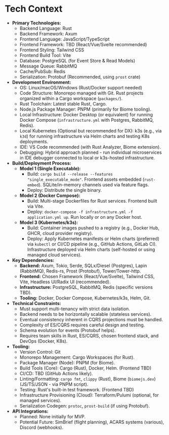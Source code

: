 # Tech Context

* **Primary Technologies:**
  * Backend Language: Rust
  * Backend Framework: Axum
  * Frontend Language: JavaScript/TypeScript
  * Frontend Framework: TBD (React/Vue/Svelte recommended)
  * Frontend Styling: Tailwind CSS
  * Frontend Build Tool: Vite
  * Database: PostgreSQL (for Event Store & Read Models)
  * Message Queue: RabbitMQ
  * Cache/PubSub: Redis
  * Serialization: Protobuf (Recommended, using `prost` crate)
* **Development Environment:**
  * OS: Linux/macOS/Windows (Rust/Docker support needed)
  * Code Structure: Monorepo managed with Git. Rust projects organized within a Cargo workspace (`packages/`).
  * Rust Toolchain: Latest stable Rust, Cargo.
  * Node.js Package Manager: PNPM (primarily for Biome tooling).
  * Local Infrastructure: Docker Desktop (or equivalent) for running Docker Compose (`infrastructure.yml` with Postgres, RabbitMQ, Redis).
  * Local Kubernetes (Optional but recommended for DX): k3s (e.g., via `k3d`) for running infrastructure via Helm charts and testing K8s deployments.
  * IDE: VS Code recommended (with Rust Analyzer, Biome extension).
  * Debugging: Hybrid approach planned - run individual microservices in IDE debugger connected to local or k3s-hosted infrastructure.
* **Build/Deployment Process:**
  * **Model 1 (Single Executable):**
    * Build: `cargo build --release --features "single_executable_mode"`. Frontend assets embedded (`rust-embed`). SQLite/in-memory channels used via feature flags.
    * Deploy: Distribute the single binary.
  * **Model 2 (Docker Compose):**
    * Build: Multi-stage Dockerfiles for Rust services. Frontend built via Vite.
    * Deploy: `docker-compose -f infrastructure.yml -f application.yml up`. Run locally or on any Docker host.
  * **Model 3 (Kubernetes/k3s):**
    * Build: Container images pushed to a registry (e.g., Docker Hub, GHCR, cloud provider registry).
    * Deploy: Apply Kubernetes manifests or Helm charts (preferred) via `kubectl` or CI/CD pipeline (e.g., GitHub Actions, GitLab CI). Infrastructure deployed via Helm charts (self-hosted or using managed cloud services).
* **Key Dependencies:**
  * **Backend:** Axum, Tokio, Serde, SQLx/Diesel (Postgres), Lapin (RabbitMQ), Redis-rs, Prost (Protobuf), Tower/Tower-http.
  * **Frontend:** Chosen Framework (React/Vue/Svelte), Tailwind CSS, Vite, Headless UI/Radix UI (recommended).
  * **Infrastructure:** PostgreSQL, RabbitMQ, Redis (specific versions TBD).
  * **Tooling:** Docker, Docker Compose, Kubernetes/k3s, Helm, Git.
* **Technical Constraints:**
  * Must support multi-tenancy with strict data isolation.
  * Backend needs to be horizontally scalable (stateless services).
  * Eventual consistency inherent in CQRS projections must be handled.
  * Complexity of ES/CQRS requires careful design and testing.
  * Schema evolution for events (Protobuf helps).
  * Requires team skills in Rust, ES/CQRS, chosen frontend stack, and DevOps (Docker, K8s).
* **Tooling:**
  * Version Control: Git
  * Monorepo Management: Cargo Workspaces (for Rust).
  * Package Manager (Node): PNPM (for Biome).
  * Build Tools (Core): Cargo (Rust), Docker, Helm. (Frontend TBD)
  * CI/CD: TBD (GitHub Actions likely).
  * Linting/Formatting: `cargo fmt`, `clippy` (Rust), Biome (`biomejs.dev`) (JS/TS/JSON - via PNPM script).
  * Testing: Rust's built-in test framework. (Frontend TBD)
  * Infrastructure Provisioning (Cloud): Terraform/Pulumi (optional, for managed services).
  * Serialization Codegen: `protoc`, `prost-build` (if using Protobuf).
* **API Integrations:**
  * Planned: None initially for MVP.
  * Potential Future: SimBrief (flight planning), ACARS systems (various), Discord (webhooks).
